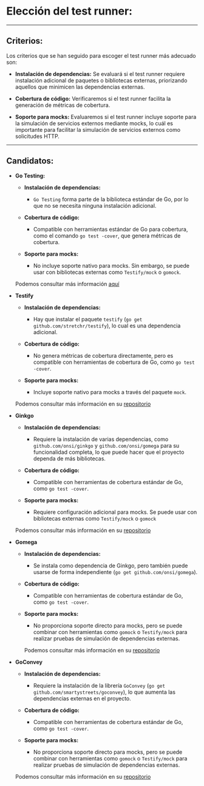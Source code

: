 # Elección del test runner:

---

## Criterios:

Los criterios que se han seguido para escoger el test runner más adecuado son:

- **Instalación de dependencias:** Se evaluará si el test runner requiere instalación adicional de paquetes o bibliotecas externas, priorizando aquellos que minimicen las dependencias externas.

- **Cobertura de código:** Verificaremos si el test runner facilita la generación de métricas de cobertura.

- **Soporte para mocks:** Evaluaremos si el test runner incluye soporte para la simulación de servicios externos mediante mocks, lo cuál es importante para facilitar la simulación de servicios externos como solicitudes HTTP.

---

## Candidatos:

- **Go Testing:** 
	- **Instalación de dependencias:**  
	  - `Go Testing` forma parte de la biblioteca estándar de Go, por lo que no se necesita ninguna instalación adicional.
	  
	- **Cobertura de código:**  
	  - Compatible con herramientas estándar de Go para cobertura, como el comando `go test -cover`, que genera métricas de cobertura.
	  
	- **Soporte para mocks:**  
	  - No incluye soporte nativo para mocks. Sin embargo, se puede usar con bibliotecas externas como `Testify/mock` o `gomock`.
	 
	Podemos consultar más información [aquí](https://pkg.go.dev/testing)
	
	
- **Testify**
	- **Instalación de dependencias:**  
	  - Hay que instalar el paquete `testify` (`go get github.com/stretchr/testify`), lo cual es una dependencia adicional.
	  
	- **Cobertura de código:**  
	  - No genera métricas de cobertura directamente, pero es compatible con herramientas de cobertura de Go, como `go test -cover`.
	  
	- **Soporte para mocks:**  
	  - Incluye soporte nativo para mocks a través del paquete `mock`.

	Podemos consultar más información en su [repositorio](https://github.com/stretchr/testify)
	
 
- **Ginkgo**
	- **Instalación de dependencias:**  
	  - Requiere la instalación de varias dependencias, como `github.com/onsi/ginkgo` y `github.com/onsi/gomega` para su funcionalidad completa, lo que puede hacer que el proyecto dependa de más bibliotecas.
	  
	- **Cobertura de código:**  
	  - Compatible con herramientas de cobertura estándar de Go, como `go test -cover`. 
	  
	- **Soporte para mocks:**   
	  - Requiere configuración adicional para mocks. Se puede usar con bibliotecas externas como `Testify/mock` o `gomock`
	  
	Podemos consultar más información en su [repositorio](https://github.com/onsi/ginkgo)
  
- **Gomega**
	- **Instalación de dependencias:**  
	  - Se instala como dependencia de Ginkgo, pero también puede usarse de forma independiente (`go get github.com/onsi/gomega`).
	  
	- **Cobertura de código:**  
	  - Compatible con herramientas de cobertura estándar de Go, como `go test -cover`. 
	  
	- **Soporte para mocks:**  
	  - No proporciona soporte directo para mocks, pero se puede combinar con herramientas como `gomock` o `Testify/mock` para realizar pruebas de simulación de dependencias externas.
	  
	  Podemos consultar más información en su [repositorio](https://github.com/onsi/gomega)
	  


- **GoConvey**
	- **Instalación de dependencias:**  
	  - Requiere la instalación de la librería `GoConvey` (`go get github.com/smartystreets/goconvey`), lo que aumenta las dependencias externas en el proyecto.
	  
	- **Cobertura de código:**  
	  - Compatible con herramientas de cobertura estándar de Go, como `go test -cover`. 
	  
	- **Soporte para mocks:**  
	  - No proporciona soporte directo para mocks, pero se puede combinar con herramientas como `gomock` o `Testify/mock` para realizar pruebas de simulación de dependencias externas.

	Podemos consultar más información en su [repositorio](https://github.com/smartystreets/goconvey)


 

